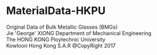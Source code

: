 # MaterialData-HKPU
Original Data of Bulk Metallic Glasses (BMGs)   
Jie 'George' XIONG
Department of Mechanical Engineering    
The HONG KONG Ploytechnic University  
Kowloon Hong Kong S.A.R
@CopyRight 2017
